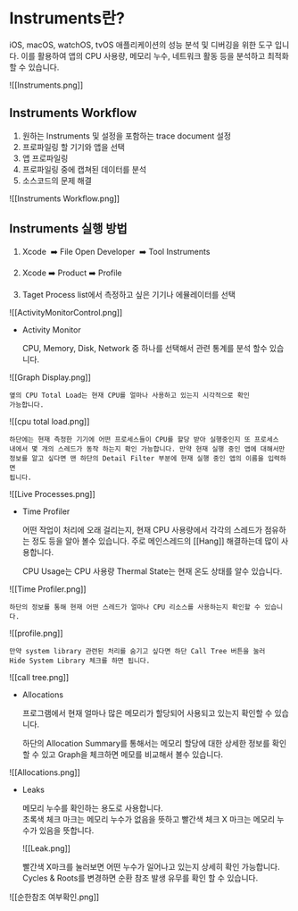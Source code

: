 # Instruments란?


iOS, macOS, watchOS, tvOS 애플리케이션의 성능 분석 및 디버깅을 위한 도구 입니다. 
이를 활용하여 앱의 CPU 사용량, 메모리 누수, 네트워크 활동 등을 분석하고 최적화 할 수 있습니다.

![[Instruments.png]]
## Instruments Workflow

1. 원하는 Instruments 및 설정을 포함하는 trace document 설정
2. 프로파일링 할 기기와 앱을 선택
3. 앱 프로파일링
4. 프로파일링 중에 캡쳐된 데이터를 분석
5. 소스코드의 문제 해결


![[Instruments Workflow.png]]


## Instruments 실행 방법

1. Xcode  ➡️  File Open Developer  ➡️  Tool Instruments   

2. Xcode ➡️ Product ➡️ Profile

3. Taget Process list에서 측정하고 싶은 기기나 에뮬레이터를 선택

![[ActivityMonitorControl.png]]


- Activity Monitor

	CPU, Memory, Disk, Network 중 하나를 선택해서 관련 통계를 분석 할수 있습니다.
	
![[Graph Display.png]]


	옆의 CPU Total Load는 현재 CPU를 얼마나 사용하고 있는지 시각적으로 확인 
	가능합니다. 


![[cpu total load.png]]

	하단에는 현재 측정한 기기에 어떤 프로세스들이 CPU를 할당 받아 실행중인지 또 프로세스 
	내에서 몇 개의 스레드가 동작 하는지 확인 가능합니다. 만약 현재 실행 중인 앱에 대해서만
	정보를 알고 싶다면 맨 하단의 Detail Filter 부분에 현재 실행 중인 앱의 이름을 입력하면 
	됩니다. 

![[Live Processes.png]]


- Time Profiler

	어떤 작업이 처리에 오래 걸리는지, 현재 CPU 사용량에서 각각의 스레드가 점유하는 정도 등을 알아 볼수 있습니다. 주로 메인스레드의 [[Hang]] 해결하는데 많이 사용합니다. 

	CPU Usage는 CPU 사용량 Thermal State는 현재 온도 상태를 알수 있습니다. 

![[Time Profiler.png]]

	하단의 정보를 통해 현재 어떤 스레드가 얼마나 CPU 리소스를 사용하는지 확인할 수 있습니다.

![[profile.png]]

	만약 system library 관련된 처리를 숨기고 싶다면 하단 Call Tree 버튼을 눌러 
	Hide System Library 체크를 하면 됩니다.

![[call tree.png]]



- Allocations

	프로그램에서 현재 얼마나 많은 메모리가 할당되어 사용되고 있는지 확인할 수 있습니다. 

	하단의 Allocation Summary를 통해서는 메모리 할당에 대한 상세한 정보를 확인할 수 있고 
	Graph을 체크하면 메모를 비교해서 볼수 있습니다. 

![[Allocations.png]]

-  Leaks

	메모리 누수를 확인하는 용도로 사용합니다.  
	초록색 체크 마크는 메모리 누수가 없음을 뜻하고 빨간색 체크 X 마크는 메모리 누수가
	있음을 뜻합니다. 

	![[Leak.png]]

	빨간색 X마크를 눌러보면 어떤 누수가 일어나고 있는지 상세히 확인 가능합니다. 
	Cycles & Roots를 변경하면 순환 참조 발생 유무를 확인 할 수 있습니다.

![[순한참조 여부확인.png]]

